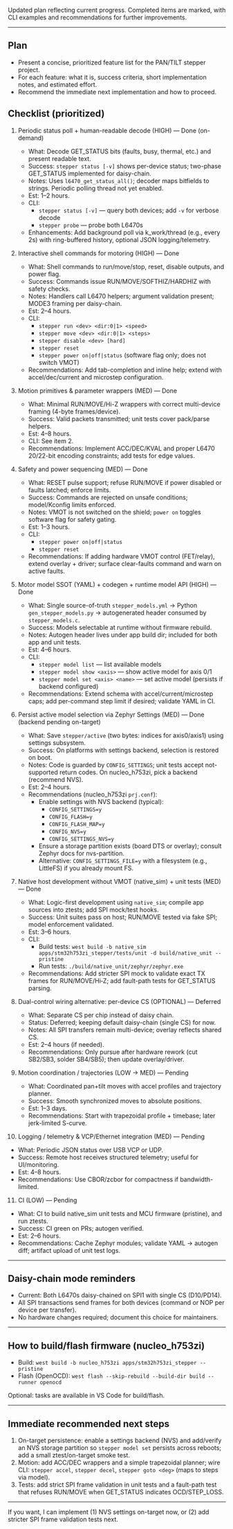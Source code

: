 Updated plan reflecting current progress. Completed items are marked, with CLI examples and recommendations for further improvements.

---

## Plan
- Present a concise, prioritized feature list for the PAN/TILT stepper project.
- For each feature: what it is, success criteria, short implementation notes, and estimated effort.
- Recommend the immediate next implementation and how to proceed.

## Checklist (prioritized)

1. Periodic status poll + human-readable decode (HIGH) — Done (on-demand)
   - What: Decode GET_STATUS bits (faults, busy, thermal, etc.) and present readable text.
   - Success: `stepper status [-v]` shows per-device status; two-phase GET_STATUS implemented for daisy-chain.
   - Notes: Uses `l6470_get_status_all()`; decoder maps bitfields to strings. Periodic polling thread not yet enabled.
   - Est: 1–2 hours.
   - CLI:
     - `stepper status [-v]` — query both devices; add `-v` for verbose decode
     - `stepper probe` — probe both L6470s
   - Enhancements: Add background poll via k_work/thread (e.g., every 2s) with ring-buffered history, optional JSON logging/telemetry.

2. Interactive shell commands for motoring (HIGH) — Done
   - What: Shell commands to run/move/stop, reset, disable outputs, and power flag.
   - Success: Commands issue RUN/MOVE/SOFTHIZ/HARDHIZ with safety checks.
   - Notes: Handlers call L6470 helpers; argument validation present; MODE3 framing per daisy-chain.
   - Est: 2–4 hours.
   - CLI:
     - `stepper run <dev> <dir:0|1> <speed>`
     - `stepper move <dev> <dir:0|1> <steps>`
     - `stepper disable <dev> [hard]`
     - `stepper reset`
     - `stepper power on|off|status` (software flag only; does not switch VMOT)
   - Recommendations: Add tab-completion and inline help; extend with accel/dec/current and microstep configuration.

3. Motion primitives & parameter wrappers (MED) — Done
   - What: Minimal RUN/MOVE/Hi-Z wrappers with correct multi-device framing (4-byte frames/device).
   - Success: Valid packets transmitted; unit tests cover pack/parse helpers.
   - Est: 4–8 hours.
   - CLI: See item 2.
   - Recommendations: Implement ACC/DEC/KVAL and proper L6470 20/22-bit encoding constraints; add tests for edge values.

4. Safety and power sequencing (MED) — Done
   - What: RESET pulse support; refuse RUN/MOVE if power disabled or faults latched; enforce limits.
   - Success: Commands are rejected on unsafe conditions; model/Kconfig limits enforced.
   - Notes: VMOT is not switched on the shield; `power on` toggles software flag for safety gating.
   - Est: 1–3 hours.
   - CLI:
     - `stepper power on|off|status`
     - `stepper reset`
   - Recommendations: If adding hardware VMOT control (FET/relay), extend overlay + driver; surface clear-faults command and warn on active faults.

5. Motor model SSOT (YAML) + codegen + runtime model API (HIGH) — Done
   - What: Single source-of-truth `stepper_models.yml` → Python `gen_stepper_models.py` → autogenerated header consumed by `stepper_models.c`.
   - Success: Models selectable at runtime without firmware rebuild.
   - Notes: Autogen header lives under app build dir; included for both app and unit tests.
   - Est: 4–6 hours.
   - CLI:
     - `stepper model list` — list available models
     - `stepper model show <axis>` — show active model for axis 0/1
     - `stepper model set <axis> <name>` — set active model (persists if backend configured)
   - Recommendations: Extend schema with accel/current/microstep caps; add per-command step limit if desired; validate YAML in CI.

6. Persist active model selection via Zephyr Settings (MED) — Done (backend pending on-target)
   - What: Save `stepper/active` (two bytes: indices for axis0/axis1) using settings subsystem.
   - Success: On platforms with settings backend, selection is restored on boot.
   - Notes: Code is guarded by `CONFIG_SETTINGS`; unit tests accept not-supported return codes. On nucleo_h753zi, pick a backend (recommend NVS).
   - Est: 2–4 hours.
   - Recommendations (nucleo_h753zi `prj.conf`):
     - Enable settings with NVS backend (typical):
       - `CONFIG_SETTINGS=y`
       - `CONFIG_FLASH=y`
       - `CONFIG_FLASH_MAP=y`
       - `CONFIG_NVS=y`
       - `CONFIG_SETTINGS_NVS=y`
     - Ensure a storage partition exists (board DTS or overlay); consult Zephyr docs for nvs-partition.
     - Alternative: `CONFIG_SETTINGS_FILE=y` with a filesystem (e.g., LittleFS) if you already mount FS.

7. Native host development without VMOT (native_sim) + unit tests (MED) — Done
   - What: Logic-first development using `native_sim`; compile app sources into ztests; add SPI mock/test hooks.
   - Success: Unit suites pass on host; RUN/MOVE tested via fake SPI; model enforcement validated.
   - Est: 3–6 hours.
   - CLI:
     - Build tests: `west build -b native_sim apps/stm32h753zi_stepper/tests/unit -d build/native_unit --pristine`
     - Run tests: `./build/native_unit/zephyr/zephyr.exe`
   - Recommendations: Add stricter SPI mock to validate exact TX frames for RUN/MOVE/Hi‑Z; add fault-path tests for GET_STATUS parsing.

8. Dual-control wiring alternative: per-device CS (OPTIONAL) — Deferred
   - What: Separate CS per chip instead of daisy chain.
   - Status: Deferred; keeping default daisy-chain (single CS) for now.
   - Notes: All SPI transfers remain multi-device; overlay reflects shared CS.
   - Est: 2–4 hours (if needed).
   - Recommendations: Only pursue after hardware rework (cut SB2/SB3, solder SB4/SB5); then update overlay/driver.

9. Motion coordination / trajectories (LOW → MED) — Pending
   - What: Coordinated pan+tilt moves with accel profiles and trajectory planner.
   - Success: Smooth synchronized moves to absolute positions.
   - Est: 1–3 days.
   - Recommendations: Start with trapezoidal profile + timebase; later jerk-limited S-curve.

10. Logging / telemetry & VCP/Ethernet integration (MED) — Pending
   - What: Periodic JSON status over USB VCP or UDP.
   - Success: Remote host receives structured telemetry; useful for UI/monitoring.
   - Est: 4–8 hours.
   - Recommendations: Use CBOR/zcbor for compactness if bandwidth-limited.

11. CI (LOW) — Pending
   - What: CI to build native_sim unit tests and MCU firmware (pristine), and run ztests.
   - Success: CI green on PRs; autogen verified.
   - Est: 2–6 hours.
   - Recommendations: Cache Zephyr modules; validate YAML → autogen diff; artifact upload of unit test logs.

---

## Daisy-chain mode reminders
- Current: Both L6470s daisy-chained on SPI1 with single CS (D10/PD14).
- All SPI transactions send frames for both devices (command or NOP per device per transfer).
- No hardware changes required; document this choice for maintainers.

---

## How to build/flash firmware (nucleo_h753zi)
- Build: `west build -b nucleo_h753zi apps/stm32h753zi_stepper --pristine`
- Flash (OpenOCD): `west flash --skip-rebuild --build-dir build --runner openocd`

Optional: tasks are available in VS Code for build/flash.

---

## Immediate recommended next steps
1) On-target persistence: enable a settings backend (NVS) and add/verify an NVS storage partition so `stepper model set` persists across reboots; add a small ztest/on-target smoke test.
2) Motion: add ACC/DEC wrappers and a simple trapezoidal planner; wire CLI: `stepper accel`, `stepper decel`, `stepper goto <deg>` (maps to steps via model).
3) Tests: add strict SPI frame validation in unit tests and a fault-path test that refuses RUN/MOVE when GET_STATUS indicates OCD/STEP_LOSS.

---

If you want, I can implement (1) NVS settings on-target now, or (2) add stricter SPI frame validation tests next.